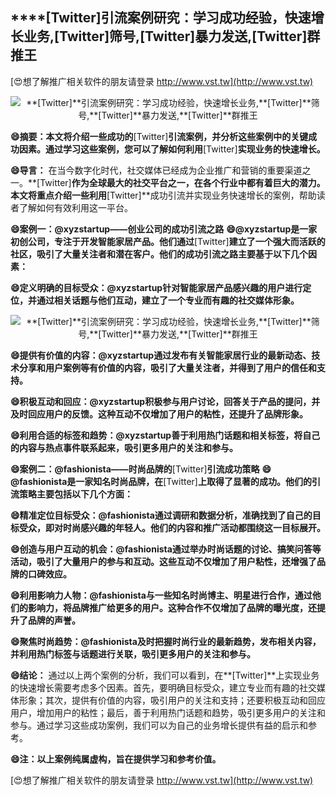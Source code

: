 ## ****[Twitter]**引流案例研究：学习成功经验，快速增长业务,**[Twitter]**筛号,**[Twitter]**暴力发送,**[Twitter]**群推王**

[😍想了解推广相关软件的朋友请登录 http://www.vst.tw](http://www.vst.tw)

 <center><img src="https://vst.tw/MP4/tuiguang/png/2.png" alt="**[Twitter]**引流案例研究：学习成功经验，快速增长业务,**[Twitter]**筛号,**[Twitter]**暴力发送,**[Twitter]**群推王"></center>

**😄摘要：本文将介绍一些成功的**[Twitter]**引流案例，并分析这些案例中的关键成功因素。通过学习这些案例，您可以了解如何利用**[Twitter]**实现业务的快速增长。**

**😄导言：**
在当今数字化时代，社交媒体已经成为企业推广和营销的重要渠道之一。**[Twitter]**作为全球最大的社交平台之一，在各个行业中都有着巨大的潜力。本文将重点介绍一些利用**[Twitter]**成功引流并实现业务快速增长的案例，帮助读者了解如何有效利用这一平台。

**😄案例一：@xyzstartup——创业公司的成功引流之路**
**😄@xyzstartup是一家初创公司，专注于开发智能家居产品。他们通过**[Twitter]**建立了一个强大而活跃的社区，吸引了大量关注者和潜在客户。他们的成功引流之路主要基于以下几个因素：**

**😄定义明确的目标受众：@xyzstartup针对智能家居产品感兴趣的用户进行定位，并通过相关话题与他们互动，建立了一个专业而有趣的社交媒体形象。**

 <center><img src="https://vst.tw/MP4/tuiguang/png/1.png" alt="**[Twitter]**引流案例研究：学习成功经验，快速增长业务,**[Twitter]**筛号,**[Twitter]**暴力发送,**[Twitter]**群推王"></center>

**😄提供有价值的内容：@xyzstartup通过发布有关智能家居行业的最新动态、技术分享和用户案例等有价值的内容，吸引了大量关注者，并得到了用户的信任和支持。**

**😄积极互动和回应：@xyzstartup积极参与用户讨论，回答关于产品的提问，并及时回应用户的反馈。这种互动不仅增加了用户的粘性，还提升了品牌形象。**

**😄利用合适的标签和趋势：@xyzstartup善于利用热门话题和相关标签，将自己的内容与热点事件联系起来，吸引更多用户的关注和参与。**

**😄案例二：@fashionista——时尚品牌的**[Twitter]**引流成功策略**
**😄@fashionista是一家知名时尚品牌，在**[Twitter]**上取得了显著的成功。他们的引流策略主要包括以下几个方面：**

**😄精准定位目标受众：@fashionista通过调研和数据分析，准确找到了自己的目标受众，即对时尚感兴趣的年轻人。他们的内容和推广活动都围绕这一目标展开。**

**😄创造与用户互动的机会：@fashionista通过举办时尚话题的讨论、搞笑问答等活动，吸引了大量用户的参与和互动。这些互动不仅增加了用户粘性，还增强了品牌的口碑效应。**

**😄利用影响力人物：@fashionista与一些知名时尚博主、明星进行合作，通过他们的影响力，将品牌推广给更多的用户。这种合作不仅增加了品牌的曝光度，还提升了品牌的声誉。**

**😄聚焦时尚趋势：@fashionista及时把握时尚行业的最新趋势，发布相关内容，并利用热门标签与话题进行关联，吸引更多用户的关注和参与。**

**😄结论：**
通过以上两个案例的分析，我们可以看到，在**[Twitter]**上实现业务的快速增长需要考虑多个因素。首先，要明确目标受众，建立专业而有趣的社交媒体形象；其次，提供有价值的内容，吸引用户的关注和支持；还要积极互动和回应用户，增加用户的粘性；最后，善于利用热门话题和趋势，吸引更多用户的关注和参与。通过学习这些成功案例，我们可以为自己的业务增长提供有益的启示和参考。

**😄注：以上案例纯属虚构，旨在提供学习和参考价值。**

[😍想了解推广相关软件的朋友请登录 http://www.vst.tw](http://www.vst.tw)



